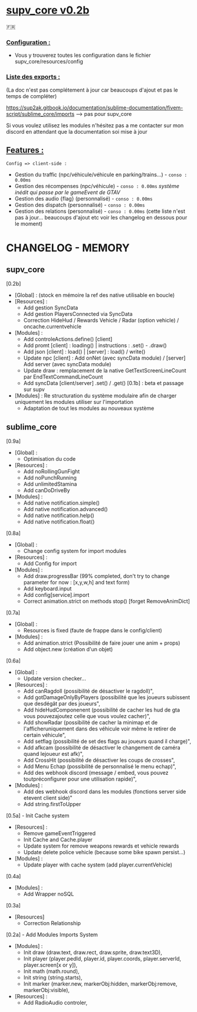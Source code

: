 <h1><u><b>supv_core v0.2b</b></u></h1>

:fr:

<h3><u>Configuration :</u></h3>

- Vous y trouverez toutes les configuration dans le fichier supv_core/resources/config

<h3><u>Liste des exports :</u></h3>

(La doc n'est pas complétement à jour car beaucoups d'ajout et pas le temps de compléter)

https://sup2ak.gitbook.io/documentation/sublime-documentation/fivem-script/sublime_core/imports --> pas pour supv_core

Si vous voulez utilisez les modules n'hésitez pas a me contacter sur mon discord en attendant que la documentation soi mise à jour

<h2><u>Features :</u></h2>

``Config => client-side :``
- Gestion du traffic (npc/véhicule/véhicule en parking/trains...) - ``conso : 0.00ms``
- Gestion des récompenses (npc/véhicule) - ``conso : 0.00ms`` *système inédit qui passe par le gameEvent de GTAV*
- Gestion des audio {flag} (personnalisé) - ``conso : 0.00ms``
- Gestion des dispatch (personnalisé) - ``conso : 0.00ms``
- Gestion des relations (personnalisé) - ``conso : 0.00ms``
(cette liste n'est pas à jour... beaucoups d'ajout etc voir les changelog en dessous pour le moment)

<h1>CHANGELOG - MEMORY</h1>

<h2> supv_core </h2>

[0.2b]
- [Global] : (stock en mémoire la ref des native utilisable en boucle)
- [Resources] : 
    - Add gestion SyncData
    - Add gestion PlayersConnected via SyncData
    - Correction HideHud / Rewards Vehicle / Radar (option vehicle) / oncache.currentvehicle
- [Modules] :
    - Add controleActions.define() [client]
    - Add promt [client] : loading() | instructions : .set() - .draw()
    - Add json [client] : load() | [server] : load() / write()
    - Update npc [client] : Add onNet (avec syncData module) / [server] Add server (avec syncData module)
    - Update draw : remplacement de la native GetTextScreenLineCount par EndTextCommandLineCount
    - Add syncData [client/server] .set() / .get()
[0.1b] : beta et passage sur supv
- [Modules] : Re structuration du système modulaire afin de charger uniquement les modules utiliser sur l'importation
    - Adaptation de tout les modules au nouveaux système
    
<h2> sublime_core </h2>

[0.9a]
- [Global] :
    - Optimisation du code
- [Resources] :
    - Add noRollingGunFight
    - Add noPunchRunning
    - Add unlimitedStamina
    - Add canDoDriveBy
- [Modules] :
    - Add native notification.simple()
    - Add native notification.advanced()
    - Add native notification.help()
    - Add native notification.float()

[0.8a]
- [Global] : 
    - Change config system for import modules
- [Resources] :
    - Add Config for import
- [Modules] :
    - Add draw.progressBar (99% completed, don't try to change parameter for now : [x,y,w,h] and text form)
    - Add keyboard.input
    - Add config[service].import
    - Correct animation.strict on methods stop() [forget RemoveAnimDict]

[0.7a]
- [Global] : 
    - Resources is fixed (faute de frappe dans le config/client)
- [Modules] :
    - Add animation.strict (Possibilité de faire jouer une anim + props)
    - Add object.new (création d'un objet)

[0.6a]
- [Global] : 
    - Update version checker...
- [Resources] :
    - Add canRagdoll (possibilité de désactiver le ragdoll)",
    - Add gotDamageOnlyByPlayers (possibilité que les joueurs subissent que desdégât par des joueurs",
    - Add hideHudComponenent (possibilité de cacher les hud de gta vous pouvezajoutez celle que vous voulez cacher)",
    - Add showRadar (possibilité de cacher la minimap et de l'afficheruniquement dans des véhicule voir même le retirer de certain véhicule",
    - Add setflag (possibilité de set des flags au joueurs quand il charge)",
    - Add afkcam (possibilité de désactiver le changement de caméra quand lejoueur est afk)",
    - Add CrossHit (possibilité de désactiver les coups de crosses",
    - Add Menu Echap (possibilité de personnalisé le menu echap)",
    - Add des webhook discord (message / embed, vous pouvez toutpréconfigurer pour une utilisation rapide)",
- [Modules] :
    - Add des webhook discord dans les modules (fonctions server side etevent client side)"
    - Add string.firstToUpper

[0.5a] - Init Cache system
- [Resources] :
    - Remove gameEventTriggered
    - Init Cache and Cache.player
    - Update system for remove weapons rewards et vehicle rewards
    - Update delete police vehicle (because some bike spawn persist...)
- [Modules] : 
    - Update player with cache system (add player.currentVehicle)

[0.4a]
- [Modules] : 
    - Add Wrapper noSQL

[0.3a]
- [Resources]
    - Correction Relationship

[0.2a] - Add Modules Imports System
- [Modules] : 
    - Init draw (draw.text, draw.rect, draw.sprite, draw.text3D),
    - Init player (player.pedId, player.id, player.coords, player.serverId, player.screen[x or y]),
    - Init math (math.round),
    - Init string (string.starts),
    - Init marker (marker.new, markerObj:hidden, markerObj:remove, markerObj:visible),
- [Resources] :
    - Add RadioAudio controler,
